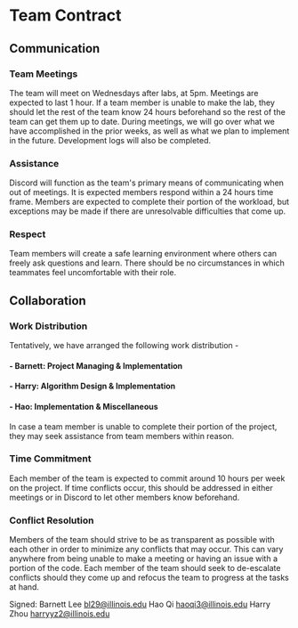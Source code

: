 # Team Contract
## Communication 
### Team Meetings
The team will meet on Wednesdays after labs, at 5pm. Meetings are expected to last 1 hour. If a team member is unable to make the lab, they should let the rest of the team know 24 hours beforehand so the rest of the team can get them up to date. During meetings, we will go over what we have accomplished in the prior weeks, as well as what we plan to implement in the future. Development logs will also be completed.
### Assistance
Discord will function as the team's primary means of communicating when out of meetings. It is expected members respond within a 24 hours time frame. Members are expected to complete their portion of the workload, but exceptions may be made if there are unresolvable difficulties that come up.
### Respect
Team members will create a safe learning environment where others can freely ask questions and learn. There should be no circumstances in which teammates feel uncomfortable with their role.
## Collaboration 
### Work Distribution
Tentatively, we have arranged the following work distribution -
#### - Barnett: Project Managing & Implementation
#### - Harry: Algorithm Design & Implementation
#### - Hao: Implementation & Miscellaneous
In case a team member is unable to complete their portion of the project, they may seek assistance from team members within reason.
### Time Commitment
Each member of the team is expected to commit around 10 hours per week on the project. If time conflicts occur, this should be addressed in either meetings or in Discord to let other members know beforehand.
### Conflict Resolution
Members of the team should strive to be as transparent as possible with each other in order to minimize any conflicts that may occur. This can vary anywhere from being unable to make a meeting or having an issue with a portion of the code. Each member of the team should seek to de-escalate conflicts should they come up and refocus the team to progress at the tasks at hand.

Signed:
Barnett Lee bl29@illinois.edu
Hao Qi haoqi3@illinois.edu
Harry Zhou harryyz2@illinois.edu
